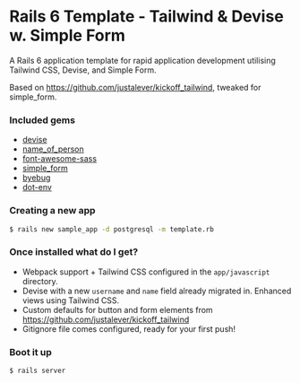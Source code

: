 # Rails 6 Template - Tailwind & Devise w. Simple Form

A Rails 6 application template for rapid application development utilising Tailwind CSS, Devise, and Simple Form.

Based on https://github.com/justalever/kickoff_tailwind, tweaked for simple_form.

### Included gems

- [devise](https://github.com/plataformatec/devise)
- [name_of_person](https://github.com/basecamp/name_of_person)
- [font-awesome-sass](https://github.com/FortAwesome/font-awesome-sass)
- [simple_form](https://github.com/heartcombo/simple_form)
- [byebug](https://github.com/deivid-rodriguez/pry-byebug)
- [dot-env](https://github.com/bkeepers/dotenv)

### Creating a new app

```bash
$ rails new sample_app -d postgresql -m template.rb
```

### Once installed what do I get?

- Webpack support + Tailwind CSS configured in the `app/javascript` directory.
- Devise with a new `username` and `name` field already migrated in. Enhanced views using Tailwind CSS.
- Custom defaults for button and form elements from https://github.com/justalever/kickoff_tailwind
- Gitignore file comes configured, ready for your first push!

### Boot it up

`$ rails server`
